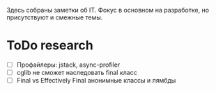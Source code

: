 Здесь собраны заметки об IT. Фокус в основном на разработке, но присутствуют и смежные темы.

# ToDo research

- [ ] Профайлеры: jstack, async-profiler
- [ ] cglib не сможет наследовать final класс
- [ ] Final vs Effectively Final анонимные классы и лямбды